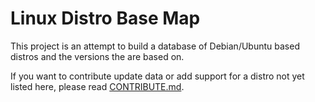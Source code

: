 # Linux Distro Base Map

This project is an attempt to build a database of Debian/Ubuntu based
distros and the versions the are based on.

If you want to contribute update data or add support for a distro not
yet listed here, please read [CONTRIBUTE.md](CONTRIBUTE.md).
